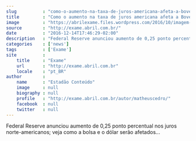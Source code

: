 ```yaml
---
slug          : "como-o-aumento-na-taxa-de-juros-americana-afeta-a-bovespa"
title         : "Como o aumento na taxa de juros americana afeta a Bovespa"
image         : "https://abrilexame.files.wordpress.com/2016/10/imagem-comartilhamento.png"
source        : "http://exame.abril.com.br/"
date          : "2016-12-14T17:46:29-02:00"
description   : "Federal Reserve anunciou aumento de 0,25 ponto percentual nos juros norte-americanos; veja como a bolsa e o dólar serão afetados..."
categories    : ['news']
tags          : ['Exame']
site          :
    title     : "Exame"
    url       : "http://exame.abril.com.br"
    locale    : "pt_BR"
author        :
    name      : "Estadão Conteúdo"
    image     : null
    biography : null
    profile   : "http://exame.abril.com.br/autor/matheuscedro/"
    facebook  : null
    twitter   : null
---
```


Federal Reserve anunciou aumento de 0,25 ponto percentual nos juros norte-americanos; veja como a bolsa e o dólar serão afetados...
